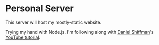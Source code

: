 # Personal Server
This server will host my mostly-static website.

Trying my hand with Node.js. I'm following along with [Daniel Shiffman](https://github.com/shiffman)'s [YouTube tutorial](https://www.youtube.com/playlist?list=PLRqwX-V7Uu6Yyn-fBtGHfN0_xCtBwUkBp).
